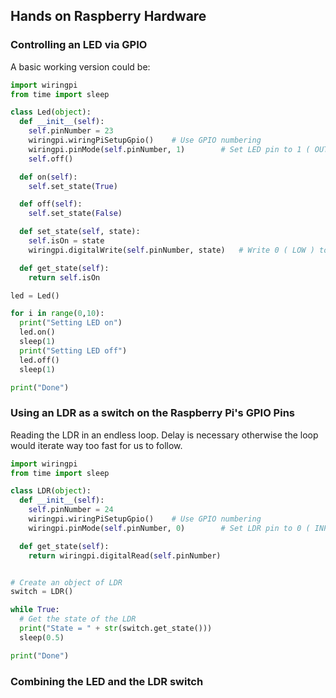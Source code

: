 ## Hands on Raspberry Hardware

### Controlling an LED via GPIO

A basic working version could be:

```python
import wiringpi
from time import sleep

class Led(object):
  def __init__(self):
    self.pinNumber = 23
    wiringpi.wiringPiSetupGpio()    # Use GPIO numbering
    wiringpi.pinMode(self.pinNumber, 1)        # Set LED pin to 1 ( OUTPUT )
    self.off()

  def on(self):
    self.set_state(True)

  def off(self):
    self.set_state(False)

  def set_state(self, state):
    self.isOn = state
    wiringpi.digitalWrite(self.pinNumber, state)   # Write 0 ( LOW ) to LED pin

  def get_state(self):
    return self.isOn

led = Led()

for i in range(0,10):
  print("Setting LED on")
  led.on()
  sleep(1)
  print("Setting LED off")
  led.off()
  sleep(1)

print("Done")
```

### Using an LDR as a switch on the Raspberry Pi's GPIO Pins

Reading the LDR in an endless loop. Delay is necessary otherwise the loop would iterate way too fast for us to follow.

```python
import wiringpi
from time import sleep

class LDR(object):
  def __init__(self):
    self.pinNumber = 24
    wiringpi.wiringPiSetupGpio()    # Use GPIO numbering
    wiringpi.pinMode(self.pinNumber, 0)        # Set LDR pin to 0 ( INPUT )

  def get_state(self):
    return wiringpi.digitalRead(self.pinNumber)


# Create an object of LDR
switch = LDR()

while True:
  # Get the state of the LDR
  print("State = " + str(switch.get_state()))
  sleep(0.5)

print("Done")
```

### Combining the LED and the LDR switch
